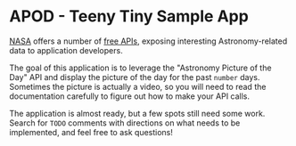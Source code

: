 # APOD - Teeny Tiny Sample App

[NASA](https://www.nasa.gov/) offers a number of [free APIs](https://api.nasa.gov/), exposing interesting Astronomy-related data to application developers. 

The goal of this application is to leverage the "Astronomy Picture of the Day" API and display the picture of the day for the past `number` days. Sometimes the picture is actually a video, so you will need to read the documentation carefully to figure out how to make your API calls.

The application is almost ready, but a few spots still need some work. Search for `TODO` comments with directions on what needs to be implemented, and feel free to ask questions!
